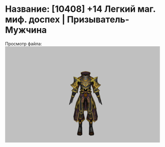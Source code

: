 # Название: [10408] +14 Легкий маг. миф. доспех | Призыватель-Мужчина

Просмотр файла:
![p080023.png](p080023.png)